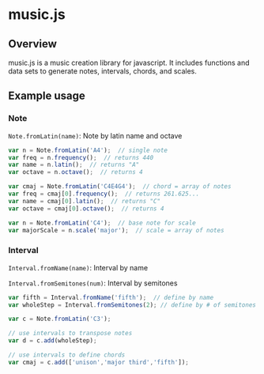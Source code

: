 # music.js
## Overview

music.js is a music creation library for javascript. It includes functions 
and data sets to generate notes, intervals, chords, and scales.

## Example usage
  
### Note
``` Note.fromLatin(name) ```: Note by latin name and octave

```javascript	
var n = Note.fromLatin('A4');  // single note
var freq = n.frequency();  // returns 440
var name = n.latin();  // returns "A"
var octave = n.octave();  // returns 4 

var cmaj = Note.fromLatin('C4E4G4');  // chord = array of notes
var freq = cmaj[0].frequency();  // returns 261.625...
var name = cmaj[0].latin();  // returns "C"
var octave = cmaj[0].octave();  // returns 4

var n = Note.fromLatin('C4');  // base note for scale
var majorScale = n.scale('major');  // scale = array of notes  
``` 

### Interval
``` Interval.fromName(name) ```: Interval by name

``` Interval.fromSemitones(num) ```: Interval by semitones

```javascript
var fifth = Interval.fromName('fifth');  // define by name
var wholeStep = Interval.fromSemitones(2); // define by # of semitones

var c = Note.fromLatin('C3');

// use intervals to transpose notes
var d = c.add(wholeStep); 

// use intervals to define chords
var cmaj = c.add(['unison','major third','fifth']);
```